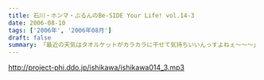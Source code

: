 ```yaml
---
title: 石川・ホンマ・ぶるんのBe-SIDE Your Life! vol.14-3
date: 2006-08-10
tags: ['2006年', '2006年08月']
draft: false
summary: 「最近の天気はタオルケットがカラカラに干せて気持ちいいんっすよねぇ〜〜〜」収録のさなかはそんな小さな幸せを漏らしているホンマ氏・・・もっと大きな幸せをつかみたい！？そんなビーサイでは、各方面からの実行作戦の結果がきている・・・だが、あくまでも洒落のわかるハイレベルな作戦を実行することを祈るものです。家に帰るまでが遠足ですから。NAMAE
---
```


http://project-phi.ddo.jp/ishikawa/ishikawa014_3.mp3
